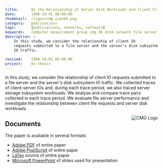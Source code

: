 ```yaml
---
title:  	On the Relationship of Server Disk Workloads and Client File Requests (CMG 96)
date: 		1996-10-01 00:00:00
thumbnail: 	/logos/cmg-icon64.png
category: 	publications
tags:       [publications, networks, software]
keywords: 	computer measurement group cmg 96 disk network file server
description: >
    In this study, we consider the relationship of client IO
    requests submitted to a file server and the server's disk subsystem
    IO traffic.

revised: 	1996-10-01 00:00:00
project:    ms-thesis
---
```

In this study, we consider the relationship of client IO requests
submitted to a file server and the server's disk subsystem IO traffic.
We collected traces of client-server IOs and, during each trace period,
we also traced server storage subsystem workloads. We analyze and
compare trace pairs collected in each trace period. We evaluate file
server performance and investigate the relationship between client file
requests and server disk workloads.


<img src="{{site.baseurl}}/assets/logos/cmglogo.png" style="float: right;" alt="CMG Logo" />

## Documents

The paper is available in several formats</p>

* <a href="{{site.filesurl}}/publications/cmg96.pdf">Adobe PDF</a> of entire paper
* <a href="{{site.filesurl}}/publications/cmg96.ps">Adobe PostScript</a> of entire paper
* <a href="{{site.filesurl}}/publications/cmg96.txt">LaTex</a> source of entire paper
* <a href="{{site.filesurl}}/publications/cmg96.ppt">Microsoft PowerPoint</a> of slides used for presentation
